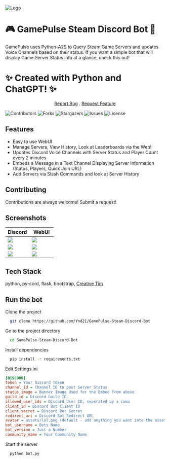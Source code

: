 
![Logo](https://i.imgur.com/JIdpA0Q.png)
 <p align="center">

# 🎮 GamePulse Steam Discord Bot 🌟

GamePulse uses Python-A2S to Query Steam Game Servers and updates Voice Channels based on their status. If you want a simple bot that will display Game Server Status info at a glance, check this out! 

# ✨ Created with Python and ChatGPT! ✨ 

</p>

 <p align="center">
    <a href="https://github.com/Ynd21/GamePulse-Steam-Discord-Bot/issues">Report Bug</a>
    .
    <a href="https://github.com/Ynd21/GamePulse-Steam-Discord-Bot/issues">Request Feature</a>
  </p>


![Contributors](https://img.shields.io/github/contributors/Ynd21/GamePulse-Steam-Discord-Bot?color=dark-green) ![Forks](https://img.shields.io/github/forks/Ynd21/GamePulse-Steam-Discord-Bot?style=social) ![Stargazers](https://img.shields.io/github/stars/Ynd21/GamePulse-Steam-Discord-Bot?style=social) ![Issues](https://img.shields.io/github/issues/Ynd21/GamePulse-Steam-Discord-Bot) ![License](https://img.shields.io/github/license/Ynd21/GamePulse-Steam-Discord-Bot) 


## Features

- Easy to use WebUI
- Manage Servers, View History, Look at Leaderboards via the Web!
- Updates Discord Voice Channels with Server Status and Player Count every 2 minutes
- Embeds a Message in a Text Channel Displaying Server Information (Status, Players, Quick Join URL)
- Add Servers via Slash Commands and look at Server History


## Contributing

Contributions are always welcome! Submit a request! 


## Screenshots

<table width="100%">
  <thead>
    <tr>
      <th width="50%">Discord</th>
      <th width="50%">WebUI</th>
    </tr>
  </thead>
  <tbody>
    <tr>
      <td width="50%"><img src="https://i.imgur.com/tZw0LMy.png"/></td>
      <td width="50%"><img src="https://i.imgur.com/cZVYTsg.png"/></td>
    </tr>
<tr>
	<td width="50%"><img src="https://i.imgur.com/jwmT3C9.png"/></td>
      <td width="50%"><img src="https://i.imgur.com/0KQj2pa.gif"/></td>
</tr>
    <tr>
      <td width="50%"><img src="https://i.imgur.com/Myd3h8Y.png"/></td>
      <td width="50%"><img src="https://i.imgur.com/UUQDolS.png"/></td>
    </tr>	  
  </tbody>
</table>

## Tech Stack

python, py-cord, flask, bootstrap, [Creative Tim](https://www.creative-tim.com/)


## Run the bot

Clone the project

```bash
  git clone https://github.com/Ynd21/GamePulse-Steam-Discord-Bot
```

Go to the project directory

```bash
  cd GamePulse-Steam-Discord-Bot
```

Install dependencies

```bash
  pip install -r requirements.txt
```

Edit Settings.ini

```ini
[DISCORD]
token = Your Discord Token
channel_id = Channel ID to post Server Status 
status_image = Banner Image Used for the Embed from above
guild_id = Discord Guild ID 
allowed_user_ids = Discord User ID, seperated by a coma 
client_id = Discord Bot Client ID
client_secret = Discord Bot Secret
redirect_uri = Discord Bot Redirect URL
avatar = assets/lol.png (default - add anything you want into the assets folder, ref it here for the avatar image)
bot_username = Bots Name
bot_version = Just a Number
community_name = Your Community Name
```

Start the server

```bash
  python bot.py
```

